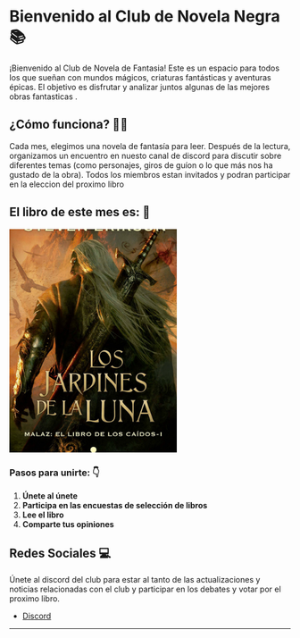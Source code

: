 # Bienvenido al Club de Novela Negra 📚

¡Bienvenido al Club de Novela de Fantasia! Este es un espacio para todos los que sueñan con mundos mágicos, criaturas fantásticas y aventuras épicas. El objetivo es disfrutar y analizar juntos algunas de las mejores obras fantasticas .

## ¿Cómo funciona? 🤔💭

Cada mes, elegimos una novela de fantasía para leer. Después de la lectura, organizamos un encuentro en nuesto canal de discord para discutir sobre diferentes temas (como  personajes, giros de guíon o lo que más nos ha gustado de la obra). Todos los miembros estan invitados y podran participar en la eleccion del proximo libro

## El libro de este mes es: 📖
<img src="libro_del_mes.jpg" width="300" alt="Imagen">


### Pasos para unirte: 👇

1. **Únete al únete**
2. **Participa en las encuestas de selección de libros**
3. **Lee el libro**
4. **Comparte tus opiniones**

## Redes Sociales 💻

Únete al discord del club para estar al tanto de las actualizaciones y noticias relacionadas con el club y participar en los debates y votar por el proximo libro.

- [Discord](https://discord.com/)

---
